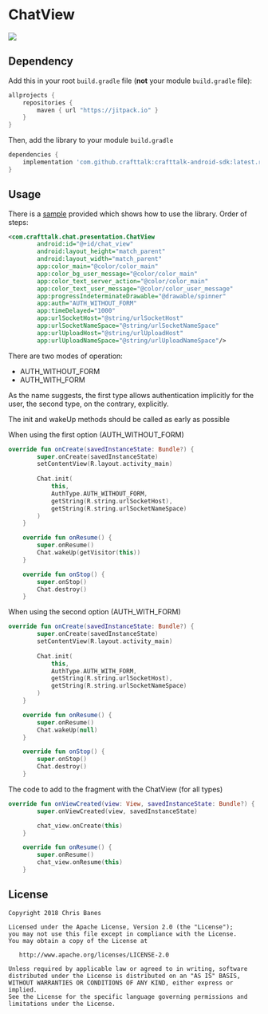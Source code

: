 # ChatView

[![](https://jitpack.io/v/crafttalk/crafttalk-android-sdk.svg)](https://jitpack.io/#crafttalk/crafttalk-android-sdk)

## Dependency

Add this in your root `build.gradle` file (**not** your module `build.gradle` file):

```gradle
allprojects {
	repositories {
        maven { url "https://jitpack.io" }
    }
}
```

Then, add the library to your module `build.gradle`
```gradle
dependencies {
    implementation 'com.github.crafttalk:crafttalk-android-sdk:latest.release.version'
}
```

## Usage
There is a [sample](https://github.com/crafttalk/crafttalk-android-sdk/tree/master/app) provided which shows how to use the library. 
Order of steps:
```xml
<com.crafttalk.chat.presentation.ChatView
        android:id="@+id/chat_view"
        android:layout_height="match_parent"
        android:layout_width="match_parent"
        app:color_main="@color/color_main"
        app:color_bg_user_message="@color/color_main"
        app:color_text_server_action="@color/color_main"
        app:color_text_user_message="@color/color_user_message"
        app:progressIndeterminateDrawable="@drawable/spinner"
        app:auth="AUTH_WITHOUT_FORM"
        app:timeDelayed="1000"
        app:urlSocketHost="@string/urlSocketHost"
        app:urlSocketNameSpace="@string/urlSocketNameSpace"
        app:urlUploadHost="@string/urlUploadHost"
        app:urlUploadNameSpace="@string/urlUploadNameSpace"/>
```

There are two modes of operation:
- AUTH_WITHOUT_FORM
- AUTH_WITH_FORM

As the name suggests, the first type allows authentication implicitly for the user, the second type, on the contrary, explicitly.

The init and wakeUp methods should be called as early as possible

When using the first option (AUTH_WITHOUT_FORM)

```kotlin
override fun onCreate(savedInstanceState: Bundle?) {
        super.onCreate(savedInstanceState)
        setContentView(R.layout.activity_main)
        
        Chat.init(
            this,
            AuthType.AUTH_WITHOUT_FORM,
            getString(R.string.urlSocketHost),
            getString(R.string.urlSocketNameSpace)
        )      
    }

    override fun onResume() {
        super.onResume()
        Chat.wakeUp(getVisitor(this))
    }

    override fun onStop() {
        super.onStop()
        Chat.destroy()
    }
```

When using the second option (AUTH_WITH_FORM)
```kotlin
override fun onCreate(savedInstanceState: Bundle?) {
        super.onCreate(savedInstanceState)
        setContentView(R.layout.activity_main)
        
        Chat.init(
            this,
            AuthType.AUTH_WITH_FORM,
            getString(R.string.urlSocketHost),
            getString(R.string.urlSocketNameSpace)
        )      
    }

    override fun onResume() {
        super.onResume()
        Chat.wakeUp(null)
    }

    override fun onStop() {
        super.onStop()
        Chat.destroy()
    }
```

The code to add to the fragment with the ChatView (for all types)
```kotlin
override fun onViewCreated(view: View, savedInstanceState: Bundle?) {
        super.onViewCreated(view, savedInstanceState)

        chat_view.onCreate(this)      
    }

    override fun onResume() {
        super.onResume()
        chat_view.onResume(this)
    }
```

License
--------

    Copyright 2018 Chris Banes

    Licensed under the Apache License, Version 2.0 (the "License");
    you may not use this file except in compliance with the License.
    You may obtain a copy of the License at

       http://www.apache.org/licenses/LICENSE-2.0

    Unless required by applicable law or agreed to in writing, software
    distributed under the License is distributed on an "AS IS" BASIS,
    WITHOUT WARRANTIES OR CONDITIONS OF ANY KIND, either express or implied.
    See the License for the specific language governing permissions and
    limitations under the License.
